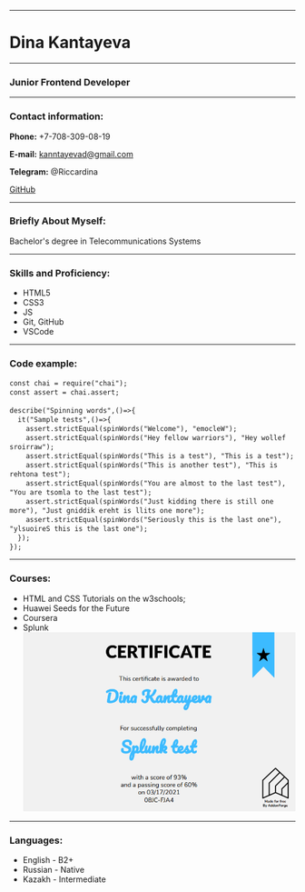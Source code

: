 ********************
# Dina Kantayeva
********************
### Junior Frontend Developer
********************
### Contact information:
**Phone:** +7-708-309-08-19

**E-mail:** kanntayevad@gmail.com

**Telegram:** @Riccardina

[GitHub](https://github.com/dikantayeva "GitHub")
********************
### Briefly About Myself:
Bachelor's degree in Telecommunications Systems
********************
### Skills and Proficiency:
* HTML5
* CSS3
* JS
* Git, GitHub
* VSCode
********************
### Code example:
```
const chai = require("chai");
const assert = chai.assert;

describe("Spinning words",()=>{
  it("Sample tests",()=>{
    assert.strictEqual(spinWords("Welcome"), "emocleW");
    assert.strictEqual(spinWords("Hey fellow warriors"), "Hey wollef sroirraw");
    assert.strictEqual(spinWords("This is a test"), "This is a test");
    assert.strictEqual(spinWords("This is another test"), "This is rehtona test");
    assert.strictEqual(spinWords("You are almost to the last test"), "You are tsomla to the last test");
    assert.strictEqual(spinWords("Just kidding there is still one more"), "Just gniddik ereht is llits one more");
    assert.strictEqual(spinWords("Seriously this is the last one"), "ylsuoireS this is the last one");
  });
});
```
********************
### Courses:
* HTML and CSS Tutorials on the w3schools;
* Huawei Seeds for the Future
* Coursera
* Splunk
![Splunk Certification](splunk.PNG "certificate")
********************
### Languages:
* English - B2+
* Russian - Native
* Kazakh - Intermediate
